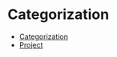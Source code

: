 # Categorization

  * [Categorization](/beta/categorization/categorization)
  * [Project](/beta/categorization/project)
